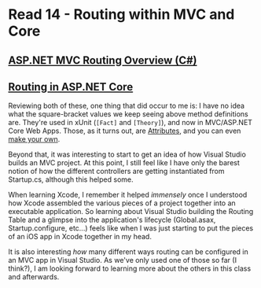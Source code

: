 # Read 14 - Routing within MVC and Core

## [ASP.NET MVC Routing Overview (C#)](https://docs.microsoft.com/en-us/aspnet/mvc/overview/older-versions-1/controllers-and-routing/asp-net-mvc-routing-overview-cs)
## [Routing in ASP.NET Core](https://docs.microsoft.com/en-us/aspnet/core/fundamentals/routing?view=aspnetcore-3.1)

Reviewing both of these, one thing that did occur to me is: I have no idea what the square-bracket values we keep seeing above method definitions are. They're used in xUnit (`[Fact]` and `[Theory]`), and now in MVC/ASP.NET Core Web Apps. Those, as it turns out, are [Attributes](https://docs.microsoft.com/en-us/previous-versions/visualstudio/visual-studio-2010/z0w1kczw(v=vs.100)?redirectedfrom=MSDN), and you can even [make your own](https://docs.microsoft.com/en-us/previous-versions/visualstudio/visual-studio-2010/sw480ze8(v=vs.100)).

Beyond that, it was interesting to start to get an idea of how Visual Studio builds an MVC project. At this point, I still feel like I have only the barest notion of how the different controllers are getting instantiated from Startup.cs, although this helped some.

When learning Xcode, I remember it helped *immensely* once I understood how Xcode assembled the various pieces of a project together into an executable application. So learning about Visual Studio building the Routing Table and a glimpse into the application's lifecycle (Global.asax, Startup.configure, etc...) feels like when I was just starting to put the pieces of an iOS app in Xcode together in my head.

It is also interesting *how* many different ways routing can be configured in an MVC app in Visual Studio. As we've only used one of those so far (I think?), I am looking forward to learning more about the others in this class and afterwards.